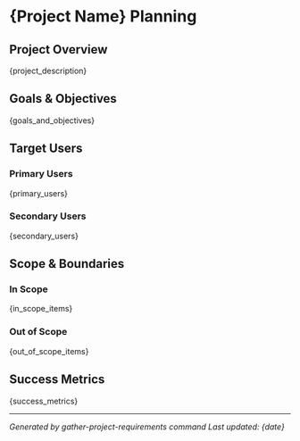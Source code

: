 # {Project Name} Planning

## Project Overview

{project_description}

## Goals & Objectives

{goals_and_objectives}

## Target Users

### Primary Users
{primary_users}

### Secondary Users
{secondary_users}

## Scope & Boundaries

### In Scope
{in_scope_items}

### Out of Scope
{out_of_scope_items}

## Success Metrics

{success_metrics}

---
*Generated by gather-project-requirements command*
*Last updated: {date}*